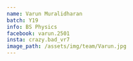```yaml
---
name: Varun Muralidharan
batch: Y19
info: BS Physics
facebook: varun.2501
insta: crazy.bad_vr7
image_path: /assets/img/team/Varun.jpg
---
```

